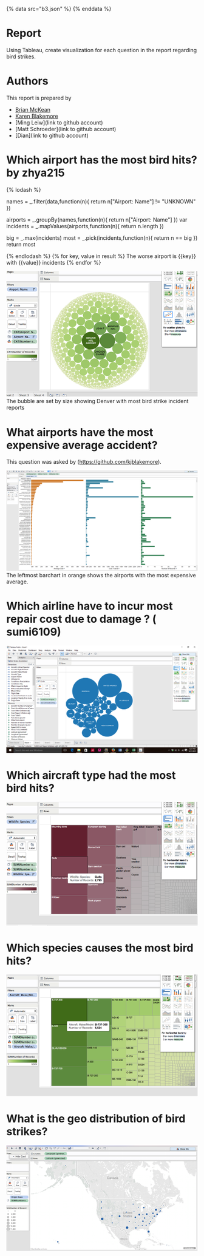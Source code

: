 {% data src="b3.json" %}
{% enddata %}


# Report

Using Tableau, create visualization for each question in the report regarding
bird strikes.

# Authors

This report is prepared by
* [Brian McKean](http://co-bri.github.io/book)
* [Karen Blakemore](https://github.com/kjblakemore)
* [Ming Leiw](link to github account)
* [Matt Schroeder](link to github account)
* [Dian](link to github account)


# Which airport has the most bird hits? by zhya215 
{% lodash %}

names = _.filter(data,function(n){
	return n["Airport: Name"] != "UNKNOWN"
})

airports = _.groupBy(names,function(n){
        return n["Airport: Name"]
})
var incidents  = _.mapValues(airports,function(n){
        return  n.length
})


big = _.max(incidents)
most = _.pick(incidents,function(n){
	return n == big
})
return most

{% endlodash %}
{% for key, value in result %}
	The worse airport is {{key}} with {{value}} incidents
{% endfor %}

![screenshot](1.png) 
The bubble are set by size showing Denver with most bird strike incident reports

# What airports have the most expensive average accident?

This question was asked by (https://github.com/kjblakemore).

![screenshot](q1.png)
The leftmost barchart in orange shows the airports with the most expensive average.

# Which airline have to incur most repair cost due to damage ? ( sumi6109)

![screenshot](p1_bird.png)

# Which aircraft type had the most bird hits? 

![screenshot](2.png)


#  Which species causes the most bird hits?

![screenshot](3.png)


# What is the geo distribution of bird strikes?

![screenshot](4.png)


